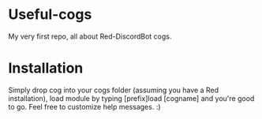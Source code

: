 # Useful-cogs
My very first repo, all about Red-DiscordBot cogs. 
# Installation
Simply drop cog into your cogs folder (assuming you have a Red installation), load module by typing [prefix]load [cogname] and you're good to go. Feel free to customize help messages. :) 

